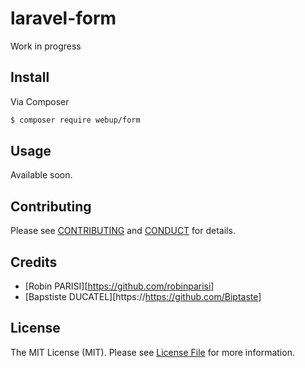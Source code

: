 # laravel-form

Work in progress

## Install

Via Composer

``` bash
$ composer require webup/form
```

## Usage

Available soon.

## Contributing

Please see [CONTRIBUTING](CONTRIBUTING.md) and [CONDUCT](CONDUCT.md) for details.

## Credits

- [Robin PARISI][https://github.com/robinparisi]
- [Bapstiste DUCATEL][https://https://github.com/Biptaste]
## License

The MIT License (MIT). Please see [License File](LICENSE.md) for more information.

